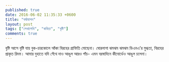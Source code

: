 ```yaml
---
published: true
date: 2016-06-02 11:35:33 +0600
title: "বর্ষাযাপন"
layout: post
tags: ["লেখালেখি", "কবিতা", "বৃষ্টি"]
comments: true
---
```

বৃষ্টি আসে বৃষ্টি যায়
বুক-চারকোলে আঁকা বিরহের গ্রাফিতি মোছেনা।
ঘোরলাগা ঝমঝম ঝমঝম
ডিএনএ’র মুগ্ধতা, বিরহের প্রাকৃত রিদম।
আমার দুহাতে যদি গেঁথে দাও আঙুল আরও পাঁচ-
এমন বরষাদিনে কীবোর্ডেও আঙুল চলেনা।

